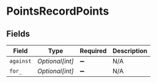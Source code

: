 # PointsRecordPoints


## Fields

| Field              | Type               | Required           | Description        |
| ------------------ | ------------------ | ------------------ | ------------------ |
| `against`          | *Optional[int]*    | :heavy_minus_sign: | N/A                |
| `for_`             | *Optional[int]*    | :heavy_minus_sign: | N/A                |
